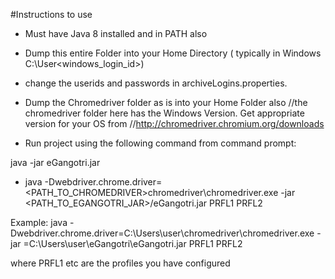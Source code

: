 #Instructions to use

- Must have Java 8 installed and in PATH also

- Dump this entire Folder into your Home Directory ( typically in Windows C:\User\<windows_login_id>)

- change the userids and passwords in archiveLogins.properties.

- Dump the Chromedriver folder as is into your Home Folder also
//the chromedriver folder here has the Windows Version. Get appropriate version for your OS from
//http://chromedriver.chromium.org/downloads

- Run project using the following command from command prompt:

java -jar eGangotri.jar 

 - java -Dwebdriver.chrome.driver=<PATH_TO_CHROMEDRIVER>chromedriver\chromedriver.exe -jar <PATH_TO_EGANGOTRI_JAR>/eGangotri.jar PRFL1 PRFL2
  
  Example:
   java -Dwebdriver.chrome.driver=C:\Users\user\chromedriver\chromedriver.exe -jar =C:\Users\user\eGangotri\eGangotri.jar PRFL1 PRFL2
  
where PRFL1 etc are the profiles you have configured

